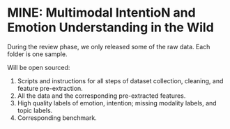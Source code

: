 # MINE: Multimodal IntentioN and Emotion Understanding in the Wild

During the review phase, we only released some of the raw data. Each folder is one sample.

Will be open sourced:
1. Scripts and instructions for all steps of dataset collection, cleaning, and feature pre-extraction.
2. All the data and the corresponding pre-extracted features.
3. High quality labels of emotion, intention; missing modality labels, and topic labels.
4. Corresponding benchmark.
